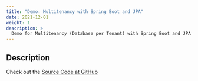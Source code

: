 ```yaml
---
title: "Demo: Multitenancy with Spring Boot and JPA"
date: 2021-12-01
weight: 1
description: >
  Demo for Multitenancy (Database per Tenant) with Spring Boot and JPA. <br/>[GitHub Repo](https://github.com/silverdonkey/spring-boot-multitenancy-demo)
---
```


## Description
Check out the [Source Code at GitHub](https://github.com/silverdonkey/spring-boot-multitenancy-demo)
